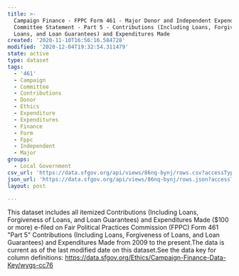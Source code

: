 ```yaml
---
title: >-
  Campaign Finance - FPPC Form 461 - Major Donor and Independent Expenditure
  Committee Statement - Part 5 - Contributions (Including Loans, Forgiveness of
  Loans, and Loan Guarantees) and Expenditures Made
created: '2020-11-10T16:56:16.584728'
modified: '2020-12-04T19:32:54.311479'
state: active
type: dataset
tags:
  - '461'
  - Campaign
  - Committee
  - Contributions
  - Donor
  - Ethics
  - Expenditure
  - Expenditures
  - Finance
  - Form
  - Fppc
  - Independent
  - Major
groups:
  - Local Government
csv_url: 'https://data.sfgov.org/api/views/86nq-bynj/rows.csv?accessType=DOWNLOAD'
json_url: 'https://data.sfgov.org/api/views/86nq-bynj/rows.json?accessType=DOWNLOAD'
layout: post

---
```

This dataset includes all itemized Contributions (Including Loans, Forgiveness of Loans, and Loan Guarantees) and Expenditures Made ($100 or more) e-filed on Fair Political Practices Commission (FPPC) Form 461 "Part 5" Contributions (Including Loans, Forgiveness of Loans, and Loan Guarantees) and Expenditures Made from 2009 to the present.The data is current as of the last modified date on this dataset.See the data key for column definitions:  https://data.sfgov.org/Ethics/Campaign-Finance-Data-Key/wygs-cc76

